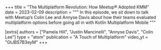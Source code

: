 +++
title = "The Multiplatform Revolution: How Meetup® Adopted KMM"
date = 2023-02-09
description = """
In this episode, we sit down to talk with Meetup’s Colin Lee and Annyse Davis about how their teams evaluated multiplatform options before going all in with Kotlin Multiplatform Mobile
"""

[extra]
authors = ["Pamela Hill", "Justin Mancinelli", "Annyse Davis", "Colin Lee"]
type = "atom"
publication = "A Touch of Multiplatform"
video_yt = "GtJBS7B3eyM"
+++
